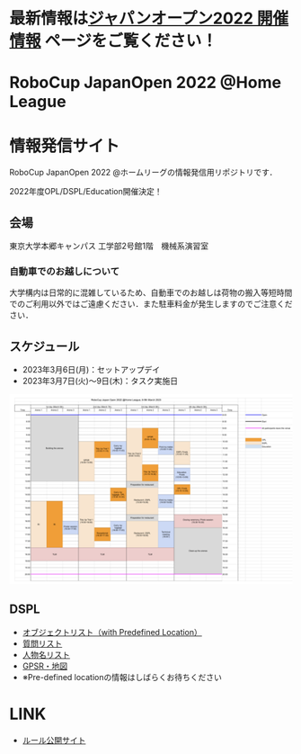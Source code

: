 <h1>最新情報は<a href="https://sites.google.com/site/robocuphomejapan/%E3%82%B8%E3%83%A3%E3%83%91%E3%83%B3%E3%82%AA%E3%83%BC%E3%83%97%E3%83%B32022%E9%96%8B%E5%82%AC%E6%83%85%E5%A0%B1">ジャパンオープン2022 開催情報</a> ページをご覧ください！</1>



# RoboCup JapanOpen 2022 @Home League

# 情報発信サイト

RoboCup JapanOpen 2022 @ホームリーグの情報発信用リポジトリです．

2022年度OPL/DSPL/Education開催決定！

## 会場
東京大学本郷キャンパス 工学部2号館1階　機械系演習室

### 自動車でのお越しについて
大学構内は日常的に混雑しているため、自動車でのお越しは荷物の搬入等短時間でのご利用以外ではご遠慮ください．また駐車料金が発生しますのでご注意ください．

## スケジュール
- 2023年3月6日(月)：セットアップデイ
- 2023年3月7日(火)～9日(木)：タスク実施日

<img src="img/timetable.png">


## DSPL
- [オブジェクトリスト（with Predefined Location）](data/dspl_objects_with_predefined-loc.pdf)
- [質問リスト](data/questions.md)
- [人物名リスト](data/name_list.md)
- [GPSR・地図](data/gpsr_map.md)
- ※Pre-defined locationの情報はしばらくお待ちください


# LINK

- [ルール公開サイト](https://github.com/RoboCupAtHomeJP/Rule2022)
